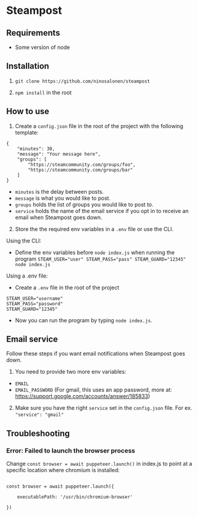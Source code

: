 # Steampost

## Requirements

- Some version of node

## Installation

1.  `git clone https://github.com/ninosalonen/steampost`

2.  `npm install` in the root

## How to use

1. Create a `config.json` file in the root of the project with the following template:

```
{
    "minutes": 30,
    "message": "Your message here",
    "groups": [
        "https://steamcommunity.com/groups/foo",
        "https://steamcommunity.com/groups/bar"
    ]
}

```

- `minutes` is the delay between posts.
- `message` is what you would like to post.
- `groups` holds the list of groups you would like to post to.
- `service` holds the name of the email service if you opt in to receive an email when Steampost goes down.

2. Store the the required env variables in a `.env` file or use the CLI.

Using the CLI:

- Define the env variables before `node index.js` when running the program
  `STEAM_USER="user" STEAM_PASS="pass" STEAM_GUARD="12345" node index.js`

Using a .env file:

- Create a `.env` file in the root of the project

```
STEAM_USER="username"
STEAM_PASS="password"
STEAM_GUARD="12345"
```

- Now you can run the program by typing `node index.js`.

## Email service

Follow these steps if you want email notifications when Steampost goes down.

1. You need to provide two more env variables:

- `EMAIL`
- `EMAIL_PASSWORD` (For gmail, this uses an app password, more at: https://support.google.com/accounts/answer/185833)

2. Make sure you have the right `service` set in the `config.json` file. For ex. `"service": "gmail"`

## Troubleshooting

### Error: Failed to launch the browser process

Change `const browser = await puppeteer.launch()` in index.js to point at a specific location where chromium is installed:

```

const browser = await puppeteer.launch({

    executablePath: '/usr/bin/chromium-browser'

})

```
